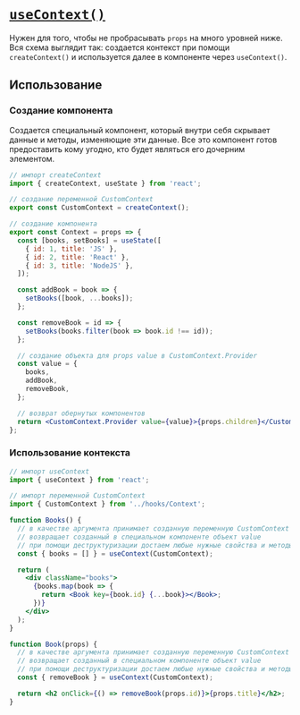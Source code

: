 # [`useContext()`](../index.md)

Нужен для того, чтобы не пробрасывать `props` на много уровней ниже. Вся схема выглядит так: создается контекст при помощи `createContext()` и используется далее в компоненте через `useContext()`.

## Использование

### Создание компонента

Создается специальный компонент, который внутри себя скрывает данные и методы, изменяющие эти данные. Все это компонент готов предоставить кому угодно, кто будет являться его дочерним элементом.

```jsx
// импорт createContext
import { createContext, useState } from 'react';

// создание переменной CustomContext
export const CustomContext = createContext();

// создание компонента
export const Context = props => {
  const [books, setBooks] = useState([
    { id: 1, title: 'JS' },
    { id: 2, title: 'React' },
    { id: 3, title: 'NodeJS' },
  ]);

  const addBook = book => {
    setBooks([book, ...books]);
  };

  const removeBook = id => {
    setBooks(books.filter(book => book.id !== id));
  };

  // создание объекта для props value в CustomContext.Provider
  const value = {
    books,
    addBook,
    removeBook,
  };

  // возврат обернутых компонентов
  return <CustomContext.Provider value={value}>{props.children}</CustomContext.Provider>;
};
```

### Использование контекста

```jsx
// импорт useContext
import { useContext } from 'react';

// импорт переменной CustomContext
import { CustomContext } from '../hooks/Context';

function Books() {
  // в качестве аргумента принимает созданную переменную CustomContext
  // возвращает созданный в специальном компоненте объект value
  // при помощи деструктуризации достаем любые нужные свойства и методы
  const { books = [] } = useContext(CustomContext);

  return (
    <div className="books">
      {books.map(book => {
        return <Book key={book.id} {...book}></Book>;
      })}
    </div>
  );
}

function Book(props) {
  // в качестве аргумента принимает созданную переменную CustomContext
  // возвращает созданный в специальном компоненте объект value
  // при помощи деструктуризации достаем любые нужные свойства и методы
  const { removeBook } = useContext(CustomContext);

  return <h2 onClick={() => removeBook(props.id)}>{props.title}</h2>;
}
```
